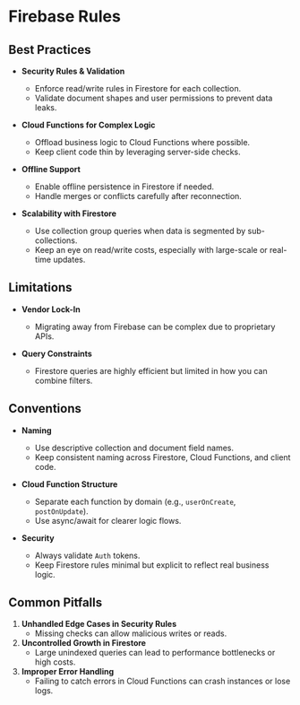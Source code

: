 # Firebase Rules

## Best Practices

- **Security Rules & Validation**

  - Enforce read/write rules in Firestore for each collection.
  - Validate document shapes and user permissions to prevent data leaks.

- **Cloud Functions for Complex Logic**

  - Offload business logic to Cloud Functions where possible.
  - Keep client code thin by leveraging server-side checks.

- **Offline Support**

  - Enable offline persistence in Firestore if needed.
  - Handle merges or conflicts carefully after reconnection.

- **Scalability with Firestore**
  - Use collection group queries when data is segmented by sub-collections.
  - Keep an eye on read/write costs, especially with large-scale or real-time updates.

## Limitations

- **Vendor Lock-In**

  - Migrating away from Firebase can be complex due to proprietary APIs.

- **Query Constraints**
  - Firestore queries are highly efficient but limited in how you can combine filters.

## Conventions

- **Naming**

  - Use descriptive collection and document field names.
  - Keep consistent naming across Firestore, Cloud Functions, and client code.

- **Cloud Function Structure**

  - Separate each function by domain (e.g., `userOnCreate`, `postOnUpdate`).
  - Use async/await for clearer logic flows.

- **Security**
  - Always validate `Auth` tokens.
  - Keep Firestore rules minimal but explicit to reflect real business logic.

## Common Pitfalls

1. **Unhandled Edge Cases in Security Rules**
   - Missing checks can allow malicious writes or reads.
2. **Uncontrolled Growth in Firestore**
   - Large unindexed queries can lead to performance bottlenecks or high costs.
3. **Improper Error Handling**
   - Failing to catch errors in Cloud Functions can crash instances or lose logs.

